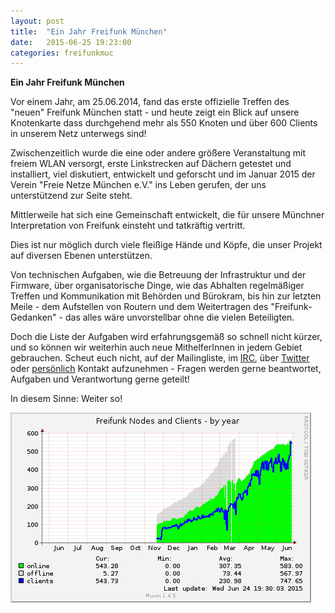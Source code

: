 ```yaml
---
layout: post
title:  "Ein Jahr Freifunk München"
date:   2015-06-25 19:23:00
categories: freifunkmuc
---
```


**Ein Jahr Freifunk München**

Vor einem Jahr, am 25.06.2014, fand das erste offizielle Treffen des "neuen" Freifunk München statt - und heute zeigt ein Blick auf unsere Knotenkarte dass durchgehend mehr als 550 Knoten und über 600 Clients in unserem Netz unterwegs sind!

Zwischenzeitlich wurde die eine oder andere größere Veranstaltung mit freiem WLAN versorgt, erste Linkstrecken auf Dächern getestet und installiert, viel diskutiert, entwickelt und geforscht und im Januar 2015 der Verein "Freie Netze München e.V." ins Leben gerufen, der uns unterstützend zur Seite steht.

Mittlerweile hat sich eine Gemeinschaft entwickelt, die für unsere Münchner Interpretation von Freifunk einsteht und tatkräftig vertritt.

Dies ist nur möglich durch viele fleißige Hände und Köpfe, die unser Projekt auf diversen Ebenen unterstützen.

Von technischen Aufgaben, wie die Betreuung der Infrastruktur und der Firmware, über organisatorische Dinge, wie das Abhalten regelmäßiger Treffen und Kommunikation mit Behörden und Bürokram, bis hin zur letzten Meile - dem Aufstellen von Routern und dem Weitertragen des "Freifunk-Gedanken" - das alles wäre unvorstellbar ohne die vielen Beteiligten.

Doch die Liste der Aufgaben wird erfahrungsgemäß so schnell nicht kürzer, und so können wir weiterhin auch neue MithelferInnen in jedem Gebiet gebrauchen. Scheut euch nicht, auf der Mailingliste, im [IRC][irc], über [Twitter][twitter] oder [persönlich][treffen] Kontakt aufzunehmen - Fragen werden gerne beantwortet, Aufgaben und Verantwortung gerne geteilt!

In diesem Sinne: Weiter so!

![2015-06-25-ffmuc_all_nodes-year](/assets/posts/2015-06-25-ffmuc_all_nodes-year.png)

[irc]: https://webirc.darkfasel.net/#freifunk
[twitter]: https://twitter.com/freifunkmuc
[treffen]: http://freifunkmuc.github.io/mitmachen/
